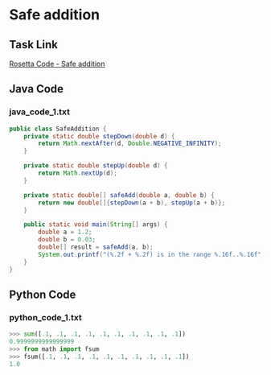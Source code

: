 # Safe addition

## Task Link
[Rosetta Code - Safe addition](https://rosettacode.org/wiki/Safe_addition)

## Java Code
### java_code_1.txt
```java
public class SafeAddition {
    private static double stepDown(double d) {
        return Math.nextAfter(d, Double.NEGATIVE_INFINITY);
    }

    private static double stepUp(double d) {
        return Math.nextUp(d);
    }

    private static double[] safeAdd(double a, double b) {
        return new double[]{stepDown(a + b), stepUp(a + b)};
    }

    public static void main(String[] args) {
        double a = 1.2;
        double b = 0.03;
        double[] result = safeAdd(a, b);
        System.out.printf("(%.2f + %.2f) is in the range %.16f..%.16f", a, b, result[0], result[1]);
    }
}

```

## Python Code
### python_code_1.txt
```python
>>> sum([.1, .1, .1, .1, .1, .1, .1, .1, .1, .1])
0.9999999999999999
>>> from math import fsum
>>> fsum([.1, .1, .1, .1, .1, .1, .1, .1, .1, .1])
1.0

```


